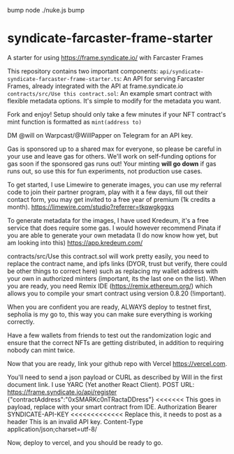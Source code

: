 bump node ./nuke.js bump
# syndicate-farcaster-frame-starter

A starter for using https://frame.syndicate.io/ with Farcaster Frames

This repository contains two important components:
`api/syndicate-syndicate-farcaster-frame-starter.ts`: An API for serving Farcaster Frames, already integrated with the API at frame.syndicate.io
`contracts/src/Use this contract.sol`: An example smart contract with flexible metadata options. It's simple to modify for the metadata you want.

Fork and enjoy! Setup should only take a few minutes if your NFT contract's mint function is formatted as `mint(address to)`

DM @will on Warpcast/@WillPapper on Telegram for an API key.

Gas is sponsored up to a shared max for everyone, so please be careful in your use and leave gas for others. We'll work on self-funding options for gas soon if the sponsored gas runs out! Your minting **will go down** if gas runs out, so use this for fun experiments, not production use cases.

To get started, I use Limewire to generate images, you can use my referral code to join their partner program, play with it a few days, fill out their contact form, you may get invited to a free year of premium (1k credits a month). https://limewire.com/studio?referrer=tkqwgkggxs

To generate metadata for the images, I have used Kredeum, it's a free service that does require some gas. I would however recommend Pinata if you are able to generate your own metadata (I do now know how yet, but am looking into this) https://app.kredeum.com/

contracts/src/Use this contract.sol will work pretty easily, you need to replace the contract name, and ipfs links (DYOR, trust but verify, there could be other things to correct here) such as replacing my wallet address with your own in authorized minters (important, its the last one on the list).
When you are ready, you need Remix IDE (https://remix.ethereum.org/) which allows you to compile your smart contract using version 0.8.20 (!important).

When you are confident you are ready, ALWAYS deploy to testnet first, sepholia is my go to, this way you can make sure everything is working correctly. 

Have a few wallets from friends to test out the randomization logic and ensure that the correct NFTs are getting distributed, in addition to requiring nobody can mint twice. 

Now that you are ready, link your github repo with Vercel https://vercel.com. 

You'll need to send a json payload or CURL as described by Will in the first document link. I use YARC (Yet another React Client). 
POST
URL: https://frame.syndicate.io/api/register
{"contractAddress":"0xSMARKc0nTRactaDDress"} <<<<<<< This goes in payload, replace with your smart contract from IDE. 
Authorization	Bearer SYNDICATE-API-KEY   <<<<<<<<<<<<< Replace this, it needs to post as a header	 This is an invalid API key.
Content-Type	application/json;charset=utf-8/

Now, deploy to vercel, and you should be ready to go. 
